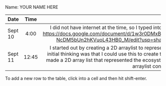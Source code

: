 Name: YOUR NAME HERE

| Date    | Time  |                                                                                                                                                                                                                                        Update |
|:--------|:-----:|----------------------------------------------------------------------------------------------------------------------------------------------------------------------------------------------------------------------------------------------:|
| Sept 10 | 4:00  |                                                            I did not have internet at the time, so I typed into this google doc: https://docs.google.com/document/d/1w3r0DMxBvoLCGBeDiKT9-NcDM5bUn2hKVuoL43HB0_M/edit?usp=sharing a game plan |
| Sept 11 | 12:45 | I started out by creating a 2D arraylist to represent the graph. My initial thinking was that I could use this to create the ecosystems. I made a 2D array list that represented the ecosystems, where each arraylist contained all the ints  |


To add a new row to the table, click into a cell and then hit shift-enter.